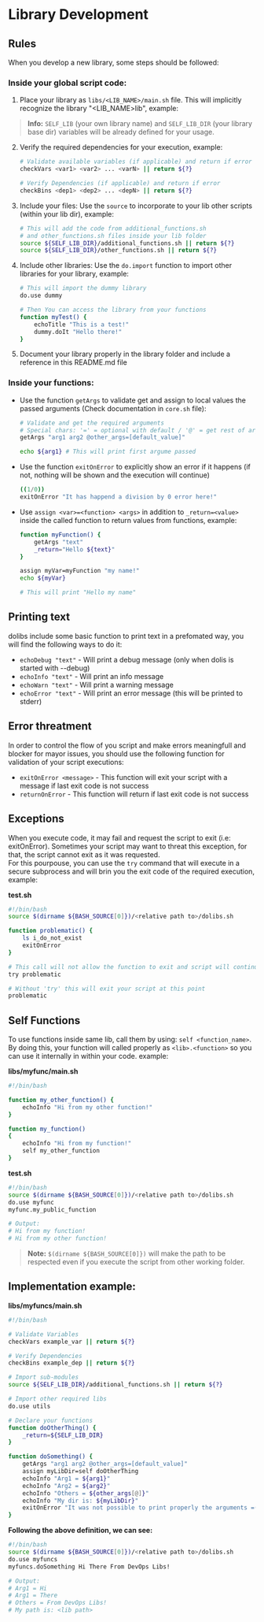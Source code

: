 # Library Development

## Rules
When you develop a new library, some steps should be followed:

### Inside your global script code:
1. Place your library as `libs/<LIB_NAME>/main.sh` file. This will implicitly recognize the library "<LIB_NAME>lib", example:
> **Info:**  `SELF_LIB` (your own library name) and `SELF_LIB_DIR` (your library base dir) variables will be already defined for your usage.

2. Verify the required dependencies for your execution, example:
    ``` sh
    # Validate available variables (if applicable) and return if error
    checkVars <var1> <var2> ... <varN> || return ${?}

    # Verify Dependencies (if applicable) and return if error
    checkBins <dep1> <dep2> ... <depN> || return ${?}
    ```

3. Include your files:
    Use the `source` to incorporate to your lib other scripts (within your lib dir), example:
    ``` sh
    # This will add the code from additional_functions.sh 
    # and other_functions.sh files inside your lib folder
    source ${SELF_LIB_DIR}/additional_functions.sh || return ${?}
    source ${SELF_LIB_DIR}/other_functions.sh || return ${?}
    ```

4. Include other libraries:
    Use the `do.import` function to import other libraries for your library, example:
    ``` sh
    # This will import the dummy library
    do.use dummy

    # Then You can access the library from your functions
    function myTest() {
        echoTitle "This is a test!"
        dummy.doIt "Hello there!"
    }
    ```
5. Document your library properly in the library folder and include a reference in this README.md file    

### Inside your functions:

- Use the function `getArgs` to validate get and assign to local values the passed arguments (Check documentation in `core.sh` file):
    ``` sh    
    # Validate and get the required arguments
    # Special chars: '=' = optional with default / '@' = get rest of arguments    
    getArgs "arg1 arg2 @other_args=[default_value]"

    echo ${arg1} # This will print first argume passed
    ```
- Use the function `exitOnError` to explicitly show an error if it happens (if not, nothing will be shown and the execution will continue)
    ``` sh
    ((1/0))
    exitOnError "It has happend a division by 0 error here!"
    ```
- Use `assign <var>=<function> <args>` in addition to `_return=<value>` inside the called function to return values from functions, example:
    ``` sh    
    function myFunction() {
        getArgs "text"
        _return="Hello ${text}"
    }

    assign myVar=myFunction "my name!"
    echo ${myVar}

    # This will print "Hello my name"
    ```

## Printing text

dolibs include some basic function to print text in a prefomated way, you will find the following ways to do it:

- `echoDebug "text"` - Will print a debug message (only when dolis is started with --debug)
- `echoInfo "text"` - Will print an info message
- `echoWarn "text"` - Will print a warning message
- `echoError "text"` - Will print an error message (this will be printed to stderr)

## Error threatment 

In order to control the flow of you script and make errors meaningfull and blocker for mayor issues, you should use the following function for validation of your script executions:

- `exitOnError <message>` - This function will exit your script with a message if last exit code is not success
- `returnOnError` - This function will return if last exit code is not success

## Exceptions

When you execute code, it may fail and request the script to exit (i.e: exitOnError). Sometimes your script may want to threat this exception, for that, the script cannot exit as it was requested.\
For this pourpouse, you can use the `try` command that will execute in a secure subprocess and will brin you the exit code of the required execution, example:

**test.sh**
``` sh
#!/bin/bash
source $(dirname ${BASH_SOURCE[0]})/<relative path to>/dolibs.sh

function problematic() {
    ls i_do_not_exist
    exitOnError
}

# This call will not allow the function to exit and script will continue and you can see result in the exit code
try problematic

# Without 'try' this will exit your script at this point
problematic

```

## Self Functions

To use functions inside same lib, call them by using: `self <function_name>`. By doing this, your function will called properly as `<lib>.<function>` so you can use it internally in within your code. example:

**libs/myfunc/main.sh**
``` sh
#!/bin/bash

function my_other_function() { 
    echoInfo "Hi from my other function!" 
}

function my_function() 
{ 
    echoInfo "Hi from my function!" 
    self my_other_function
}
```

**test.sh**
``` sh
#!/bin/bash
source $(dirname ${BASH_SOURCE[0]})/<relative path to>/dolibs.sh
do.use myfunc
myfunc.my_public_function

# Output:
# Hi from my function!
# Hi from my other function!
```

> **Note:** `$(dirname ${BASH_SOURCE[0]})` will make the path to be respected even if you execute the script from other working folder.

## Implementation example:

**libs/myfuncs/main.sh**
``` sh
#!/bin/bash

# Validate Variables
checkVars example_var || return ${?}

# Verify Dependencies
checkBins example_dep || return ${?}

# Import sub-modules
source ${SELF_LIB_DIR}/additional_functions.sh || return ${?}

# Import other required libs
do.use utils

# Declare your functions
function doOtherThing() {
    _return=${SELF_LIB_DIR}
}

function doSomething() {
    getArgs "arg1 arg2 @other_args=[default_value]"
    assign myLibDir=self doOtherThing
    echoInfo "Arg1 = ${arg1}"
    echoInfo "Arg2 = ${arg2}"
    echoInfo "Others = ${other_args[@]}"
    echoInfo "My dir is: ${myLibDir}"
    exitOnError "It was not possible to print properly the arguments =("
}
```

**Following the above definition, we can see:**
``` sh
#!/bin/bash
source $(dirname ${BASH_SOURCE[0]})/<relative path to>/dolibs.sh
do.use myfuncs
myfuncs.doSomething Hi There From DevOps Libs!

# Output:
# Arg1 = Hi
# Arg1 = There
# Others = From DevOps Libs!
# My path is: <lib path>
```
